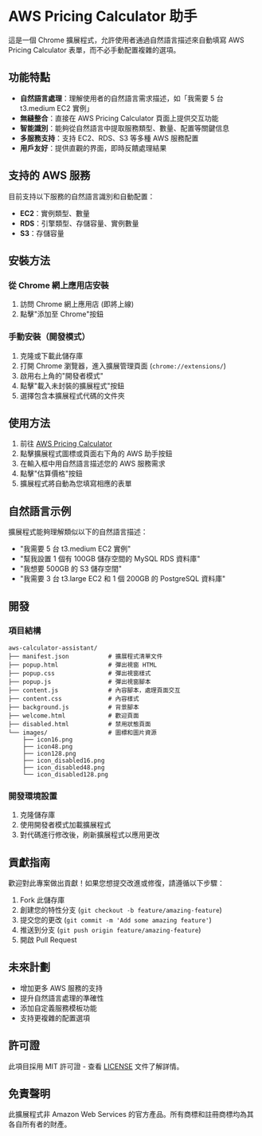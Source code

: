 # AWS Pricing Calculator 助手

這是一個 Chrome 擴展程式，允許使用者通過自然語言描述來自動填寫 AWS Pricing Calculator 表單，而不必手動配置複雜的選項。

## 功能特點

- **自然語言處理**：理解使用者的自然語言需求描述，如「我需要 5 台 t3.medium EC2 實例」
- **無縫整合**：直接在 AWS Pricing Calculator 頁面上提供交互功能
- **智能識別**：能夠從自然語言中提取服務類型、數量、配置等關鍵信息
- **多服務支持**：支持 EC2、RDS、S3 等多種 AWS 服務配置
- **用戶友好**：提供直觀的界面，即時反饋處理結果

## 支持的 AWS 服務

目前支持以下服務的自然語言識別和自動配置：

- **EC2**：實例類型、數量
- **RDS**：引擎類型、存儲容量、實例數量
- **S3**：存儲容量

## 安裝方法

### 從 Chrome 網上應用店安裝

1. 訪問 Chrome 網上應用店 (即將上線)
2. 點擊"添加至 Chrome"按鈕

### 手動安裝（開發模式）

1. 克隆或下載此儲存庫
2. 打開 Chrome 瀏覽器，進入擴展管理頁面 (`chrome://extensions/`)
3. 啟用右上角的"開發者模式"
4. 點擊"載入未封裝的擴展程式"按鈕
5. 選擇包含本擴展程式代碼的文件夾

## 使用方法

1. 前往 [AWS Pricing Calculator](https://calculator.aws/)
2. 點擊擴展程式圖標或頁面右下角的 AWS 助手按鈕
3. 在輸入框中用自然語言描述您的 AWS 服務需求
4. 點擊"估算價格"按鈕
5. 擴展程式將自動為您填寫相應的表單

## 自然語言示例

擴展程式能夠理解類似以下的自然語言描述：

- "我需要 5 台 t3.medium EC2 實例"
- "幫我設置 1 個有 100GB 儲存空間的 MySQL RDS 資料庫"
- "我想要 500GB 的 S3 儲存空間"
- "我需要 3 台 t3.large EC2 和 1 個 200GB 的 PostgreSQL 資料庫"

## 開發

### 項目結構

```
aws-calculator-assistant/
├── manifest.json           # 擴展程式清單文件
├── popup.html              # 彈出視窗 HTML
├── popup.css               # 彈出視窗樣式
├── popup.js                # 彈出視窗腳本
├── content.js              # 內容腳本，處理頁面交互
├── content.css             # 內容樣式
├── background.js           # 背景腳本
├── welcome.html            # 歡迎頁面
├── disabled.html           # 禁用狀態頁面
└── images/                 # 圖標和圖片資源
    ├── icon16.png
    ├── icon48.png
    ├── icon128.png
    ├── icon_disabled16.png
    ├── icon_disabled48.png
    └── icon_disabled128.png
```

### 開發環境設置

1. 克隆儲存庫
2. 使用開發者模式加載擴展程式
3. 對代碼進行修改後，刷新擴展程式以應用更改

## 貢獻指南

歡迎對此專案做出貢獻！如果您想提交改進或修復，請遵循以下步驟：

1. Fork 此儲存庫
2. 創建您的特性分支 (`git checkout -b feature/amazing-feature`)
3. 提交您的更改 (`git commit -m 'Add some amazing feature'`)
4. 推送到分支 (`git push origin feature/amazing-feature`)
5. 開啟 Pull Request

## 未來計劃

- 增加更多 AWS 服務的支持
- 提升自然語言處理的準確性
- 添加自定義服務模板功能
- 支持更複雜的配置選項

## 許可證

此項目採用 MIT 許可證 - 查看 [LICENSE](LICENSE) 文件了解詳情。

## 免責聲明

此擴展程式非 Amazon Web Services 的官方產品。所有商標和註冊商標均為其各自所有者的財產。
